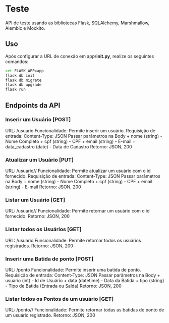 # Teste

API de teste usando as bibliotecas Flask, SQLAlchemy, Marshmallow, Alembic e Mockito.

## Uso

Após configurar a URL de conexão em app/__init.py__, realize os seguintes comandos:

```bash
set FLASK_APP=app
flask db init
flask db migrate
flask db upgrade
flask run
```

## Endpoints da API

### Inserir um Usuário [POST]
URL: /usuario
Funcionalidade: Permite inserir um usuário. 
Requisição de entrada:
	Content-Type: JSON
	Passar parâmetros na Body
		+ nome (string) - Nome Completo
		+ cpf (string) - CPF
		+ email (string) - E-mail
		+ data_cadastro (date) - Data de Cadastro
Retorno: JSON, 200

### Atualizar um Usuário [PUT]
URL: /usuario/<id>/
Funcionalidade: Permite atualizar um usuário com o id fornecido.
Requisição de entrada:
	Content-Type: JSON
	Passar parâmetros na Body
		+ nome (string) - Nome Completo
		+ cpf (string) - CPF
		+ email (string) - E-mail
Retorno: JSON, 200

### Listar um Usuário [GET]
URL: /usuario/<id>/
Funcionalidade: Permite retornar um usuário com o id fornecido.
Retorno: JSON, 200

### Listar todos os Usuários [GET]
URL: /usuario
Funcionalidade: Permite retornar todos os usuários registrados.
Retorno: JSON, 200

### Inserir uma Batida de ponto [POST]
URL: /ponto
Funcionalidade: Permite inserir uma batida de ponto. 
Requisição de entrada:
	Content-Type: JSON
	Passar parâmetros na Body
		+ usuario (int) - Id de Usuário
		+ data (datetime) - Data da Batida
		+ tipo (string) - Tipo de Batida (Entrada ou Saída)
Retorno: JSON, 200

### Listar todos os Pontos de um usuário [GET]
URL: /ponto/<usuario>/
Funcionalidade: Permite retornar todas as batidas de ponto de um usuário registrado.
Retorno: JSON, 200